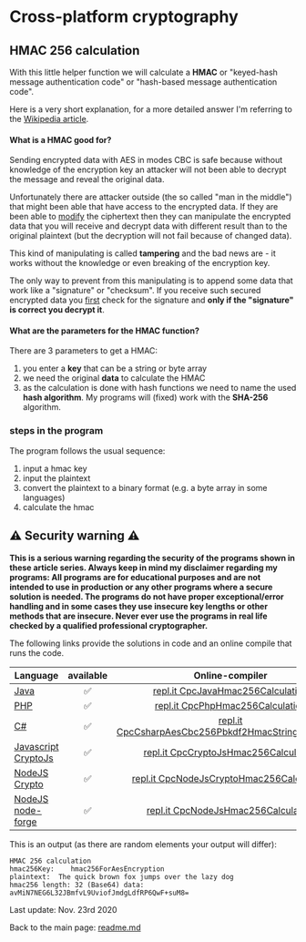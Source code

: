 # Cross-platform cryptography

## HMAC 256 calculation

With this little helper function we will calculate a **HMAC** or "keyed-hash message authentication code" or "hash-based message authentication code".

Here is a very short explanation, for a more detailed answer I'm referring to the [Wikipedia article](https://en.wikipedia.org/wiki/HMAC).

#### What is a HMAC good for?

Sending encrypted data with AES in modes CBC is safe because without knowledge of the encryption key an attacker will not been able to decrypt the message and reveal the original data.

Unfortunately there are attacker outside (the so called "man in the middle") that might been able that have access to the encrypted data. If they are been able to <u>modify</u> the ciphertext then they can manipulate the encrypted data that you will receive and decrypt data with different result than to the original plaintext (but the decryption will not fail because of changed data).

This kind of manipulating is called **tampering** and the bad news are - it works without the knowledge or even breaking of the encryption key.

The only way to prevent from this manipulating is to append some data that work like a "signature" or "checksum". If you receive such secured encrypted data you <u>first</u> check for the signature and **only if the "signature" is correct you decrypt it**.

#### What are the parameters for the HMAC function?

There are 3 parameters to get a HMAC:

1. you enter a **key** that can be a string or byte array
2. we need the original **data** to calculate the HMAC
3. as the calculation is done with hash functions we need to name the used **hash algorithm**. My programs will (fixed) work with the **SHA-256** algorithm.


### steps in the program

The program follows the usual sequence:
1. input a hmac key
2. input the plaintext
3. convert the plaintext to a binary format (e.g. a byte array in some languages)
3. calculate the hmac

## :warning: Security warning :warning:

**This is a serious warning regarding the security of the programs shown in these article series.  Always keep in mind my disclaimer regarding my programs: All programs are for educational purposes and are not intended to use in production or any other programs where a  secure solution is needed. The programs do not have proper exceptional/error handling and in some cases they use insecure key lengths or other methods that are insecure. Never ever use the programs in real life checked by a qualified professional cryptographer.**

The following links provide the solutions in code and an online compile that runs the code.

| Language | available | Online-compiler
| ------ | :---: | :----: |
| [Java](HmacCalculation/Hmac256Calculation.java) | :white_check_mark: | [repl.it CpcJavaHmac256Calculation](https://repl.it/@javacrypto/CpcJavaHmac256Calculation#Main.java/)
| [PHP](HmacCalculation/Hmac256Calculation.php) | :white_check_mark: | [repl.it CpcPhpHmac256Calculation](https://repl.it/@javacrypto/CpcPhpHmac256Calculation#main.php/)
| [C#](HmacCalculation/Hmac256Calculation.cs) | :white_check_mark: | [repl.it CpcCsharpAesCbc256Pbkdf2HmacStringEncryption](https://repl.it/@javacrypto/CpcCsharpHmac256Calculation#main.cs/)
| [Javascript CryptoJs](HmacCalculation/Hmac256CalculationCryptoJs.js) | :white_check_mark: | [repl.it CpcCryptoJsHmac256Calculation](https://repl.it/@javacrypto/CpcCryptoJsHmac256Calculation#index.js/)
| [NodeJS Crypto](HmacCalculation/Hmac256CalculationNodeJsCrypto.js) | :white_check_mark: | [repl.it CpcNodeJsCryptoHmac256Calculation](https://repl.it/@javacrypto/CpcCpcNodeJsCryptoHmac256Calculation#index.js/)
| [NodeJS node-forge](HmacCalculation/Hmac256CalculationNodeJs.js) | :white_check_mark: | [repl.it CpcNodeJsHmac256Calculation](https://repl.it/@javacrypto/CpcCpcNodeJsHmac256Calculation#index.js/)

This is an output (as there are random elements your output will differ):

```plaintext
HMAC 256 calculation
hmac256Key:    hmac256ForAesEncryption
plaintext:  The quick brown fox jumps over the lazy dog
hmac256 length: 32 (Base64) data: avMiN7NEG6L32JBmfvL9UviofJmdgLdfRP6QwF+suM8=

```

Last update: Nov. 23rd 2020

Back to the main page: [readme.md](readme.md)